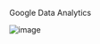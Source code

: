 Google Data Analytics

![image](https://user-images.githubusercontent.com/86624773/132992228-8c94031d-7c47-4ede-a401-6d4077e5e291.png)
